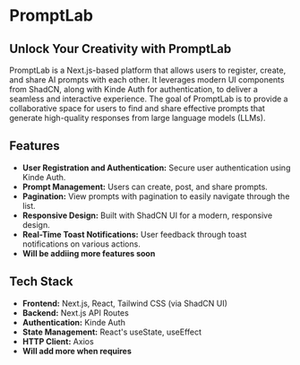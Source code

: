 # PromptLab

## Unlock Your Creativity with PromptLab

PromptLab is a Next.js-based platform that allows users to register, create, and share AI prompts with each other. It leverages modern UI components from ShadCN, along with Kinde Auth for authentication, to deliver a seamless and interactive experience. The goal of PromptLab is to provide a collaborative space for users to find and share effective prompts that generate high-quality responses from large language models (LLMs).

## Features

- **User Registration and Authentication:** Secure user authentication using Kinde Auth.
- **Prompt Management:** Users can create, post, and share prompts.
- **Pagination:** View prompts with pagination to easily navigate through the list.
- **Responsive Design:** Built with ShadCN UI for a modern, responsive design.
- **Real-Time Toast Notifications:** User feedback through toast notifications on various actions.
- **Will be addiing more features soon**

## Tech Stack

- **Frontend:** Next.js, React, Tailwind CSS (via ShadCN UI)
- **Backend:** Next.js API Routes
- **Authentication:** Kinde Auth
- **State Management:** React's useState, useEffect
- **HTTP Client:** Axios
- **Will add more when requires**
